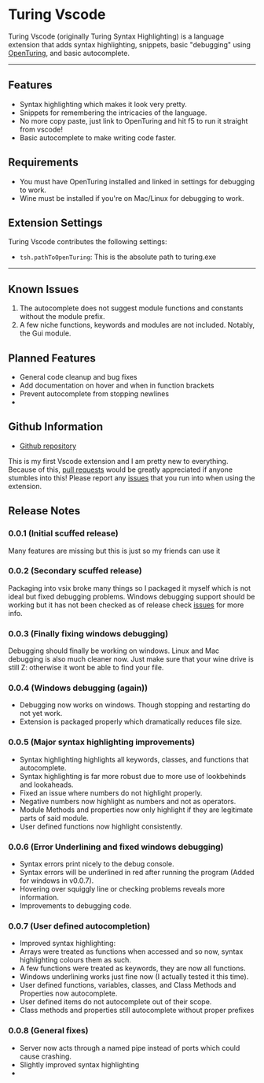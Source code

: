 # Turing Vscode

Turing Vscode (originally Turing Syntax Highlighting) is a language extension that adds syntax highlighting, snippets, basic "debugging" using [OpenTuring](https://github.com/Open-Turing-Project/OpenTuring), and basic autocomplete.

---
## Features
- Syntax highlighting which makes it look very pretty.
- Snippets for remembering the intricacies of the language.
- No more copy paste, just link to OpenTuring and hit f5 to run it straight from vscode!
- Basic autocomplete to make writing code faster.

## Requirements

- You must have OpenTuring installed and linked in settings for debugging to work.
- Wine must be installed if you're on Mac/Linux for debugging to work.

## Extension Settings

Turing Vscode contributes the following settings:

* `tsh.pathToOpenTuring`: This is the absolute path to turing.exe

---

## Known Issues

1. The autocomplete does not suggest module functions and constants without the module prefix.
2. A few niche functions, keywords and modules are not included. Notably, the Gui module.

## Planned Features
- General code cleanup and bug fixes
- Add documentation on hover and when in function brackets
- Prevent autocomplete from stopping newlines
- 

## Github Information

- [Github repository](https://github.com/Jumner/TuringVscode)

This is my first Vscode extension and I am pretty new to everything.
Because of this, [pull requests](https://github.com/Jumner/TuringVscode/pulls) would be greatly appreciated if anyone stumbles into this!
Please report any [issues](https://github.com/Jumner/TuringVscode/issues) that you run into when using the extension.


## Release Notes

### 0.0.1 (Initial scuffed release)

Many features are missing but this is just so my friends can use it

### 0.0.2 (Secondary scuffed release)

Packaging into vsix broke many things so I packaged it myself which is not ideal but fixed debugging problems.
Windows debugging support should be working but it has not been checked as of release check [issues](https://github.com/Jumner/TuringVscode/issues) for more info.

### 0.0.3 (Finally fixing windows debugging)

Debugging should finally be working on windows. Linux and Mac debugging is also much cleaner now. Just make sure that your wine drive is still Z: otherwise it wont be able to find your file.

### 0.0.4 (Windows debugging (again))

- Debugging now works on windows. Though stopping and restarting do not yet work.
- Extension is packaged properly which dramatically reduces file size.

### 0.0.5 (Major syntax highlighting improvements)

- Syntax highlighting highlights all keywords, classes, and functions that autocomplete.
- Syntax highlighting is far more robust due to more use of lookbehinds and lookaheads.
- Fixed an issue where numbers do not highlight properly.
- Negative numbers now highlight as numbers and not as operators.
- Module Methods and properties now only highlight if they are legitimate parts of said module.
- User defined functions now highlight consistently.

### 0.0.6 (Error Underlining and fixed windows debugging)

- Syntax errors print nicely to the debug console.
- Syntax errors will be underlined in red after running the program (Added for windows in v0.0.7).
- Hovering over squiggly line or checking problems reveals more information.
- Improvements to debugging code.

### 0.0.7 (User defined autocompletion)

- Improved syntax highlighting:
- Arrays were treated as functions when accessed and so now, syntax highlighting colours them as such.
- A few functions were treated as keywords, they are now all functions.
- Windows underlining works just fine now (I actually tested it this time). 
- User defined functions, variables, classes, and Class Methods and Properties now autocomplete.
- User defined items do not autocomplete out of their scope.
- Class methods and properties still autocomplete without proper prefixes

### 0.0.8 (General fixes)
- Server now acts through a named pipe instead of ports which could cause crashing.
- Slightly improved syntax highlighting
- 